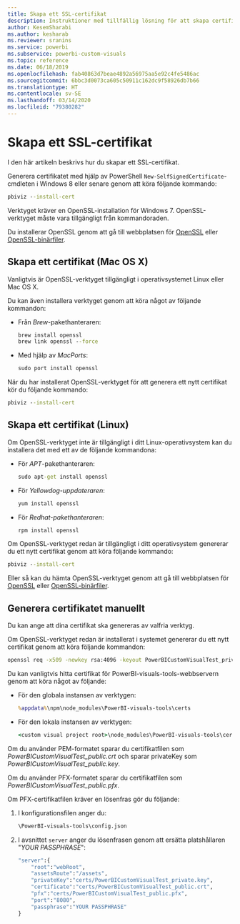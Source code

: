 ```yaml
---
title: Skapa ett SSL-certifikat
description: Instruktioner med tillfällig lösning för att skapa certifikat manuellt för utvecklarserver
author: KesemSharabi
ms.author: kesharab
ms.reviewer: sranins
ms.service: powerbi
ms.subservice: powerbi-custom-visuals
ms.topic: reference
ms.date: 06/18/2019
ms.openlocfilehash: fab40863d7beae4892a56975aa5e92c4fe5486ac
ms.sourcegitcommit: 6bbc3d0073ca605c50911c162dc9f58926db7b66
ms.translationtype: HT
ms.contentlocale: sv-SE
ms.lasthandoff: 03/14/2020
ms.locfileid: "79380282"
---
```

# <a name="create-an-ssl-certificate"></a>Skapa ett SSL-certifikat

I den här artikeln beskrivs hur du skapar ett SSL-certifikat.

Generera certifikatet med hjälp av PowerShell `New-SelfSignedCertificate`-cmdleten i Windows 8 eller senare genom att köra följande kommando:

```cmd
pbiviz --install-cert
```

Verktyget kräver en OpenSSL-installation för Windows 7. OpenSSL-verktyget måste vara tillgängligt från kommandoraden.

Du installerar OpenSSL genom att gå till webbplatsen för [OpenSSL](https://www.openssl.org) eller [OpenSSL-binärfiler](https://wiki.openssl.org/index.php/Binaries).

## <a name="create-a-certificate-mac-os-x"></a>Skapa ett certifikat (Mac OS X)

Vanligtvis är OpenSSL-verktyget tillgängligt i operativsystemet Linux eller Mac OS X.

Du kan även installera verktyget genom att köra något av följande kommandon:

* Från *Brew*-pakethanteraren:

    ```cmd
    brew install openssl
    brew link openssl --force
    ```

* Med hjälp av *MacPorts*:

    ```cmd
    sudo port install openssl
    ```

När du har installerat OpenSSL-verktyget för att generera ett nytt certifikat kör du följande kommando:

```cmd
pbiviz --install-cert
```

## <a name="create-a-certificate-linux"></a>Skapa ett certifikat (Linux)

Om OpenSSL-verktyget inte är tillgängligt i ditt Linux-operativsystem kan du installera det med ett av de följande kommandona:

* För *APT*-pakethanteraren:

    ```cmd
    sudo apt-get install openssl
    ```

* För *Yellowdog-uppdateraren*:

    ```cmd
    yum install openssl
    ```

* För *Redhat-pakethanteraren*:

    ```cmd
    rpm install openssl
    ```

Om OpenSSL-verktyget redan är tillgängligt i ditt operativsystem genererar du ett nytt certifikat genom att köra följande kommando:

```cmd
pbiviz --install-cert
```

Eller så kan du hämta OpenSSL-verktyget genom att gå till webbplatsen för [OpenSSL](https://www.openssl.org) eller [OpenSSL-binärfiler](https://wiki.openssl.org/index.php/Binaries).

## <a name="generate-the-certificate-manually"></a>Generera certifikatet manuellt

Du kan ange att dina certifikat ska genereras av valfria verktyg.

Om OpenSSL-verktyget redan är installerat i systemet genererar du ett nytt certifikat genom att köra följande kommandon:

```cmd
openssl req -x509 -newkey rsa:4096 -keyout PowerBICustomVisualTest_private.key -out PowerBICustomVisualTest_public.crt -days 365
```

Du kan vanligtvis hitta certifikat för PowerBI-visuals-tools-webbservern genom att köra något av följande:

* För den globala instansen av verktygen:

    ```cmd
    %appdata%\npm\node_modules\PowerBI-visuals-tools\certs
    ```

* För den lokala instansen av verktygen:

    ```cmd
    <custom visual project root>\node_modules\PowerBI-visuals-tools\certs
    ```

Om du använder PEM-formatet sparar du certifikatfilen som *PowerBICustomVisualTest_public.crt* och sparar privateKey som *PowerBICustomVisualTest_public.key*.

Om du använder PFX-formatet sparar du certifikatfilen som *PowerBICustomVisualTest_public.pfx*.

Om PFX-certifikatfilen kräver en lösenfras gör du följande:
1. I konfigurationsfilen anger du:

    ```cmd
    \PowerBI-visuals-tools\config.json
    ```

1. I avsnittet `server` anger du lösenfrasen genom att ersätta platshållaren "*YOUR PASSPHRASE*":

    ```cmd
    "server":{
        "root":"webRoot",
        "assetsRoute":"/assets",
        "privateKey":"certs/PowerBICustomVisualTest_private.key",
        "certificate":"certs/PowerBICustomVisualTest_public.crt",
        "pfx":"certs/PowerBICustomVisualTest_public.pfx",
        "port":"8080",
        "passphrase":"YOUR PASSPHRASE"
    }
    ```